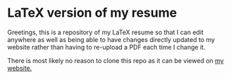# LaTeX version of my resume

Greetings, this is a repository of my LaTeX resume so that I can edit anywhere as well as being able to have changes directly updated to my website rather than having to re-upload a PDF each time I change it.

There is most likely no reason to clone this repo as it can be viewed on [my website.](https://tadg.ca)
